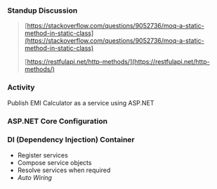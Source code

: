 ### Standup Discussion
> [https://stackoverflow.com/questions/9052736/moq-a-static-method-in-static-class](https://stackoverflow.com/questions/9052736/moq-a-static-method-in-static-class)
>
> [https://restfulapi.net/http-methods/](https://restfulapi.net/http-methods/)

### Activity
Publish EMI Calculator as a service using ASP.NET

### ASP.NET Core Configuration

### DI (Dependency Injection) Container
* Register services
* Compose service objects
* Resolve services when required
* *Auto Wiring*